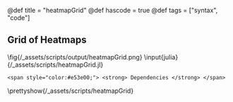 @def title = "heatmapGrid"
@def hascode = true
@def tags = ["syntax", "code"]

## Grid of Heatmaps
\fig{/_assets/scripts/output/heatmapGrid.png}
\input{julia}{/_assets/scripts/heatmapGrid.jl}
~~~
<span style="color:#e53e00;"> <strong> Dependencies </strong> </span>
~~~
\prettyshow{/_assets/scripts/heatmapGrid}
